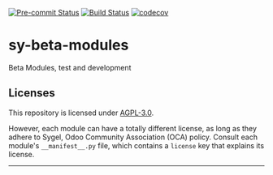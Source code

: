
<!-- /!\ Non OCA Context : Set here the badge of your runbot / runboat instance. -->
[![Pre-commit Status](https://github.com/sygel-technology/sy-beta-modules/actions/workflows/pre-commit.yml/badge.svg?branch=18.0)](https://github.com/sygel-technology/sy-beta-modules/actions/workflows/pre-commit.yml?query=branch%3A18.0)
[![Build Status](https://github.com/sygel-technology/sy-beta-modules/actions/workflows/test.yml/badge.svg?branch=18.0)](https://github.com/sygel-technology/sy-beta-modules/actions/workflows/test.yml?query=branch%3A18.0)
[![codecov](https://codecov.io/gh/sygel-technology/sy-beta-modules/branch/18.0/graph/badge.svg)](https://codecov.io/gh/sygel-technology/sy-beta-modules)
<!-- /!\ Non OCA Context : Set here the badge of your translation instance. -->

<!-- /!\ do not modify above this line -->

# sy-beta-modules

Beta Modules, test and development

<!-- /!\ do not modify below this line -->

<!-- prettier-ignore-start -->

[//]: # (addons)
[//]: # (end addons)

<!-- prettier-ignore-end -->

## Licenses

This repository is licensed under [AGPL-3.0](LICENSE).

However, each module can have a totally different license, as long as they adhere to Sygel, Odoo Community Association (OCA)
policy. Consult each module's `__manifest__.py` file, which contains a `license` key
that explains its license.

----
<!-- /!\ Non OCA Context : Set here the full description of your organization. -->
